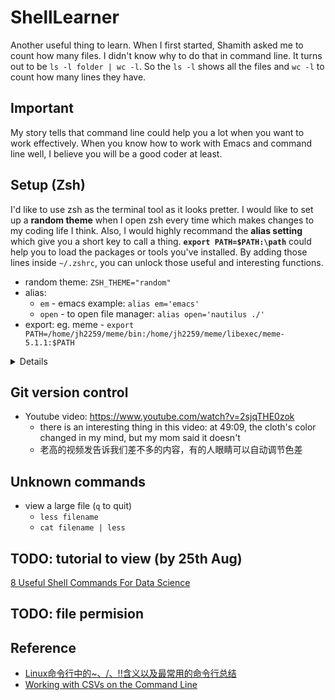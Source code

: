 # ShellLearner
Another useful thing to learn. When I first started, Shamith asked me to count how many files. I didn't know why to do that in command line. It turns out to be `ls -l folder | wc -l`. So the `ls -l` shows all the files and `wc -l` to count how many lines they have.

## Important
My story tells that command line could help you a lot when you want to work effectively. When you know how to work with Emacs and command line well, I believe you will be a good coder at least.

## Setup (Zsh)
I'd like to use zsh as the terminal tool as it looks pretter. I would like to set up a **random theme** when I open zsh every time which makes changes to my coding life I think. Also, I would highly recommand the **alias setting** which give you a short key to call a thing. **`export PATH=$PATH:\path`** could help you to load the packages or tools you've installed.
By adding those lines inside `~/.zshrc`, you can unlock those useful and interesting functions.
- random theme: `ZSH_THEME="random"`
- alias: 
  - `em` - emacs example: `alias em='emacs'`
  - `open` - to open file manager: `alias open='nautilus ./'`
- export: eg. meme - `export PATH=/home/jh2259/meme/bin:/home/jh2259/meme/libexec/meme-5.1.1:$PATH`
<details>
  another option for HPC: http://protocols.faircloth-lab.org/en/latest/protocols-computer/snippets/make-hpc-bash-better.html
  
  solve inputrc issue: https://unix.stackexchange.com/questions/501524/inputrc-not-working-in-ubuntu-18-as-it-used-to-in-16-and-below
</details>

## Git version control
- Youtube video: https://www.youtube.com/watch?v=2sjqTHE0zok
  - there is an interesting thing in this video: at 49:09, the cloth's color changed in my mind, but my mom said it doesn't
  - 老高的视频发告诉我们差不多的内容，有的人眼睛可以自动调节色差
  
## Unknown commands
- view a large file (`q` to quit)
  - `less filename`
  - `cat filename | less`

## TODO: tutorial to view (by 25th Aug)
[8 Useful Shell Commands For Data Science](https://www.datacamp.com/community/tutorials/shell-commands-data-scientist)
## TODO: file permision


## Reference
- [Linux命令行中的~、/、!!含义以及最常用的命令行总结](https://www.jianshu.com/p/d9bbcb45ac95)
- [Working with CSVs on the Command Line](https://bconnelly.net/posts/working_with_csvs_on_the_command_line/)
